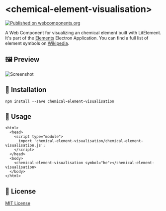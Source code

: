 # \<chemical-element-visualisation\>

[![Published on webcomponents.org](https://img.shields.io/badge/webcomponents.org-published-blue.svg)](https://www.webcomponents.org/element/FlorianFe/chemical-element-visualisation)

A Web Component for visualizing an chemical element built with LitElement. It's part of the [Elements](https://github.com/FlorianFe/Elements) Electron Application. You can find a full list of element symbols on [Wikipedia](https://simple.wikipedia.org/wiki/List_of_elements_by_symbol). 

## 🖼 Preview

![Screenshot](https://florianfe.github.io/screenshots/chemical-element-visualisation/screenshot-1.png)


## 💾 Installation

```
npm install --save chemical-element-visualisation
```

## 🚀 Usage

```
<html>
  <head>
    <script type="module">
      import 'chemical-element-visualisation/chemical-element-visualisation.js';
    </script>
  </head>
  <body>
    <chemical-element-visualisation symbol="he"></chemical-element-visualisation>
  </body>
</html>
```

## 📖 License
[MIT License](https://github.com/FlorianFe/chemical-element-visualisation/blob/master/LICENSE.txt)
